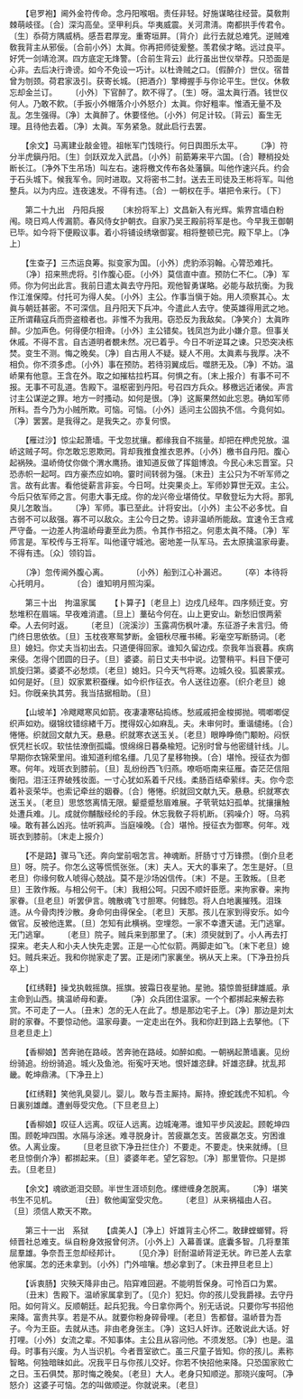 <!-- { "loadSidebar": true } -->
　　【皂罗袍】阃外金符传命。念丹阳喉咽。责任非轻。好施谋略往经营。莫敎荆棘萌岐径。〔合〕深沟高垒。坚甲利兵。华夷威震。关河肃淸。南都拱手传君令。〔生〕忝荷方隅威柄。感吾君厚宠。重寄垣屛。〔背介〕此行去就总难凭。逆贼难敎我背主从邪佞。〔合前小外〕太眞。你再把师徒爰整。羡君侯才略。远过良平。好凭一剑靖沧溟。四方底定无烽警。〔合前生背云〕此行虽出世仪举荐。只恐面是心非。去后决行谗谤。如今不免设一巧计。以杜谗贼之口。〔假醉介〕世仪。宿昔曾为刎颈。荷君家汲引。获寄长城。〔把酒介〕擎樽握手与你论平生。世仪。休敎忘却金兰订。 
　　〔小外〕下官醉了。飮不得了。〔生〕呀。温太眞行酒。钱世仪何人。乃敢不飮。〔手扳小外帽落介小外怒介〕太眞。你好粗率。惟酒无量不及乱。怎生强得。〔净〕太眞醉了。休要怪他。〔小外〕何足计较。〔背云〕畜生无理。且待他去着。〔净〕太眞。军务紧急。就此启行去罢。 

　　【余文】马离建业敲金镫。祖帐军门饯晓行。何日舆图乐太平。 
　　〔净〕符分半虎鎭丹阳。〔生〕剑跃双龙入武昌。〔小外〕前筯筹来平六国。〔合〕鞭梢投处断长江。〔净外下生吊场〕叫左右。速将檄文传布各处藩鎭。叫他作速兴兵。约会于石头城下。候我军令。同时进取。又将密书二封。送去王司徒及王彬将军。叫他整兵。以为内应。连夜速发。不得有违。〔合〕一朝权在手。堪把令来行。〔下〕 


　　第二十九出　丹阳兵报 
　　〔末扮将军上〕文昌新入有光辉。紫界宫墙白粉闱。晓日鸡人传漏箭。春风侍女护朝衣。自家乃吴王殿前将军是也。今早我王御朝已毕。如今将下便殿议事。着小将铺设绣墩御宴。相将整顿已完。殿下早上。〔净上〕 

　　【生查子】三杰运良筹。拟变家为国。〔小外〕虎豹添羽翰。心膂恐难托。 
　　〔净〕招来熊虎将。引作腹心臣。〔小外〕莫信直中直。预防仁不仁。〔净〕军师。你为何出此言。我前日遣太眞去守丹阳。观他智勇谋略。必能与敌抗衡。为我作江淮保障。付托可为得人矣。〔小外〕主公。作事当愼于始。用人须察其心。太眞与朝廷甚密。不可深信。且丹阳天下兵冲。今遣此人去守。使英雄得用武之地。正所谓藉寇兵而赍盗粮者也。非惟不为我用。窃恐反为我敌矣。〔净笑介〕太眞昨醉。少加声色。何得便尔相谗。〔小外〕主公错矣。钱凤岂为此小嫌介意。但事关休戚。不得不言。自古道明者覩未然。况已着乎。今日不听逆耳之谏。只恐突决栋焚。变生不测。悔之晚矣。〔净〕自古用人不疑。疑人不用。太眞素与我厚。决不相负。你不须多虑。〔小外〕事在预防。若待羽翼成后。噬脐无及。〔净〕不妨。温峤果有他意。王含在外。取之如摧枯拉朽耳。何惧之有。〔末上报介〕有事不可不报。无事不可乱道。吿殿下。温枢密到丹阳。号召四方兵众。移檄远近诸侯。声言讨主公谋逆之罪。地方一时搔动。如何是很。〔净〕这厮果然如此忘恩。确如军师所料。吾今乃为小贼所欺。可恼。可恼。〔小外〕适问主公固执不信。今竟何如。〔净〕罢罢。是我得之。是我失之。亦复何恨。 

　　【雁过沙】惊尘起萧墙。干戈忽扰攘。都缘我自不揣量。却把在柙虎兕放。温峤这贼子呵。你怎敢忘恩欺罔。背却我推食推衣恩养。〔小外〕檄书自丹阳。腹心起祸殃。温峤倚仗你做个渭水鹰扬。谁知道反做了挥鉏博浪。今民心未忘晋室。只恐赤帜一起呵。四方豪杰应如响。霎时间转弱为强。〔末丑〕主公只为不听军师之言。故有此害。看他徙薪言非妄。今日呵。灶突果炎上。军师妙算世无双。主公。今后只依军师之言。何患大事无成。你的龙兴帝业堪倚仗。早敎登坛为大将。那乳臭儿怎敢当。 
　　〔净〕军师。事已至此。计将安出。〔小外〕主公不必多忧。自古弱不可以敌强。寡不可以敌众。主公今日之势。谅非温峤所能敌。宜速令王含戒严守备。一边差人拘温峤母妻至此为质。令其作书招之。何患太眞不降。〔净〕军师言是。军校传与王将军。叫他谨守城池。密地差一队军马。去太原擒温家母妻。不得有违。〔众〕领钧旨。 

　　〔净〕忽传阃外腹心离。　　　　〔小外〕船到江心补漏迟。 
　　〔卒〕本待将心托明月。　　　　〔合〕谁知明月照沟渠。 

　　第三十出　拘温家属 
　　【卜算子】〔老旦上〕边戍几经年。四序频迁变。穷愁堆积在眉端。早夜难消遣。〔旦上〕藳砧今何在。山上更安山。新愁旧恨两萦牵。人去何时返。 
　　〔老旦〕〔浣溪沙〕玉露凋伤枫叶凄。东征游子未言归。倚门终日思依依。〔旦〕玉枕夜寒鸳梦断。金钿秋尽雁书稀。彩毫空写断肠词。〔老旦〕媳妇。你丈夫当初出去。只道便得回家。谁知久留边戍。奈我年当衰暮。疾病来侵。怎得个团圆的日子。〔旦〕婆婆。前日丈夫书中说。边警稍平。料目下便可凯旋归第。婆婆不必愁烦。〔老旦〕媳妇。只今天气将寒。边城久役。狐裘蒙戎。如何是好。〔旦〕奴家累积蚕缫。如今织作征衣。令人送往边塞。〔织介老旦〕媳妇。你旣亲执其劳。我当拮据相助。〔旦〕 

　　【山坡羊】冷飕飕寒风如箭。夜凄凄寒砧捣练。愁戚戚把金梭掷抛。啁喞喞促织声如劝。缀锦纹错综緖千万。搅得奴心如麻乱。夫。未审何时。重谐缱绻。〔合〕惓惓。织就回文献九天。悬悬。织就寒衣送玉关。〔老旦〕眼睁睁倚门颙盼。闷恹恹凭栏长叹。软怯怯潦倒孤孀。恨绵绵日暮桑楡短。记别时曾与他密缝针线。儿。早期你衣锦荣里闬。谁知道利绾名缰。几见了星移物换。〔合〕堪怜。授征衣为御寒。何年。戏斑衣到膝前。〔旦〕乱纷纷西飞归燕。嘹呖呖南来征雁。杳茫茫信阻衡阳。泪汪汪界破残妆面。一寸心犹如系着千尺线。柔肠百结牵萦绊。夫。你今恋着补衮荣华。也索记牵丝的姻眷。〔合〕惓惓。织就回文献九天。悬悬。织就寒衣送玉关。〔老旦〕思悠悠离情无限。颦蹙蹙愁眉难展。孑茕茕姑妇孤单。扰攘攘触处遭兵难。儿。成就你黼黻经纶的手段。休忘我敎子将机断。〔鸦噪介〕呀。乌鸦噪。敢有甚么凶兆。怯听鸦声。当庭噪晚。〔合〕堪怜。授征衣为御寒。何年。戏斑衣到膝前。〔末走上报介〕 

　　【不是路】骤马飞还。奔向堂前咽怎言。神魂断。肝肠寸寸万锋攒。〔倒介旦老旦〕呀。院子。你怎么这等慌慌张张。〔末〕夫人。天大的事来了。怎生是好。〔旦老旦〕你缘何敎人唬得心兢战。莫不是沙场凶信传。〔末〕不是。王敦叛。〔旦老旦〕王敦作叛。与相公何干。〔末〕我相公呵。只因不顺奸臣愿。来拘家眷。来拘家眷。〔旦老旦〕听罢伊言。魄散魂飞寸胆寒。何雠怨。将人白地裏摧残。泪珠涟。从今骨肉抟沙散。身命何由得保全。〔老旦〕天那。孩儿在家到得安乐。如今做官。反被他连累。〔旦〕怎知有此横祸。空埋怨。一家不幸遭天谴。无门逃窜。无门逃窜。 
　　〔老旦〕院子。贼兵来到那里了。〔末〕须臾就到了。小人再去打探来。老夫人和小夫人快先走罢。正是一心忙似箭。两脚走如飞。〔末下老旦〕媳妇。贼兵来近。我和你抛家走了罢。正是闭门家裏坐。祸从天上来。〔下净丑扮兵卒上〕 

　　【红绣鞋】操戈执戟摇旗。摇旗。披霜日夜星驰。星驰。猿惊兽挺肆雄威。承主命到山西。擒温峤母和妻。 
　　〔净〕众兵团住温家。一个个都挷起来解去称赏。不可走了一人。〔丑末〕怎的无人在此了。想是那边宅子上。〔净〕那边是刘太尉的家眷。不要惊动他。温家母妻。一定走出在外。我和你赶到路上去拏他。〔下旦老旦走上〕 

　　【香柳娘】苦奔驰在路岐。苦奔驰在路岐。如醉如痴。一朝祸起萧墙裏。见纷纷骑追。纷纷骑追。城火及鱼池。衔寃吁天地。恨奸雄恣肆。奸雄恣肆。扰乱邦畿。乾坤鼎沸。〔下净丑上〕 

　　【红绣鞋】笑他乳臭婴儿。婴儿。敢与吾主厮持。厮持。撩蛇践虎不知机。今日裏别雄雌。遭剉辱受灾危。〔下旦老旦上〕 

　　【香柳娘】叹征人远离。叹征人远离。边城淹滞。谁知平步风波起。顾乾坤四围。顾乾坤四围。水隔与涂迷。难寻脱身计。苦疲羸怎支。苦疲羸怎支。穷困谁依。人离业废。 
　　〔旦老旦欲下净丑拦住介〕不要走。不要走。快来就缚。〔旦老旦惊倒介净〕都挷起来。〔旦〕婆婆年老。望乞容恕。〔净〕那里管你。只是挷去。〔旦老旦〕 

　　【余文】魂欲逝泪交颐。半世生涯顷刻危。缧绁缠身怎脱离。 
　　〔净〕堪笑书生不见机。　　　　〔丑〕敎他阖室受灾危。 
　　〔老旦〕从来祸福由人召。　　　　〔旦〕须信人欺天不欺。 

　　第三十一出　系狱 
　　【虞美人】〔净上〕奸雄背主心怀二。敢肆螳螂臂。将倾晋社总难支。纵自粉身效报曾何济。〔小外上〕入幕善谋。底囊多智。几将羣策屈羣雄。争奈吾王忽却经邦计。 
　　〔见介净〕尀耐温峤背逆无状。昨已差人去拿他家属。怎的还未拿到。〔小外〕门外喧嚷。想必拿到了。〔末丑押旦老旦上〕 

　　【诉衷肠】灾殃天降非由己。陷穽难回避。不能明哲保身。可怜百口为累。 
　　〔丑末〕吿殿下。温峤家属拿到了。〔见介〕犯妇。你的孩儿受我爵禄。去守丹阳。如何背义。反顺朝廷。起兵犯我。今日拿你两个。别无话说。只要你写书招他来降。富贵共享。若是不从。就要你粉身碎骨哩。〔老旦〕吿都督。温峤昔为吾子。今为王臣。去就从违。非由老身张主。〔净〕这妇人奸诈。还敢说此大话。好打哩。〔小外〕女流之辈。不知事体。主公且从容问他。不须发怒。〔净〕也是。温母。时事有兴废。为人当识机。今者晋室欲亡。虽三尺童子皆知。你的孩儿。素称智略。何独暗昧如此。况我平日与你孩儿交好。你若不快招他来降。只恐国家败亡之日。玉石俱焚。那时悔之晚矣。〔老旦〕大人。老身只知顺逆。那晓兴废呵。〔净怒介〕这婆子可恼。怎的叫做顺逆。你就说来。〔老旦〕 

